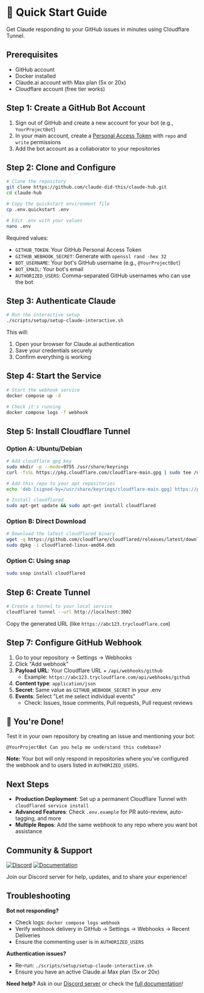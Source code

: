 # 🚀 Quick Start Guide

Get Claude responding to your GitHub issues in minutes using Cloudflare Tunnel.

## Prerequisites
- GitHub account
- Docker installed
- Claude.ai account with Max plan (5x or 20x)
- Cloudflare account (free tier works)

## Step 1: Create a GitHub Bot Account

1. Sign out of GitHub and create a new account for your bot (e.g., `YourProjectBot`)
2. In your main account, create a [Personal Access Token](https://github.com/settings/tokens) with `repo` and `write` permissions
3. Add the bot account as a collaborator to your repositories

## Step 2: Clone and Configure

```bash
# Clone the repository
git clone https://github.com/claude-did-this/claude-hub.git
cd claude-hub

# Copy the quickstart environment file
cp .env.quickstart .env

# Edit .env with your values
nano .env
```

Required values:
- `GITHUB_TOKEN`: Your GitHub Personal Access Token
- `GITHUB_WEBHOOK_SECRET`: Generate with `openssl rand -hex 32`
- `BOT_USERNAME`: Your bot's GitHub username (e.g., `@YourProjectBot`)
- `BOT_EMAIL`: Your bot's email
- `AUTHORIZED_USERS`: Comma-separated GitHub usernames who can use the bot

## Step 3: Authenticate Claude

```bash
# Run the interactive setup
./scripts/setup/setup-claude-interactive.sh
```

This will:
1. Open your browser for Claude.ai authentication
2. Save your credentials securely
3. Confirm everything is working

## Step 4: Start the Service

```bash
# Start the webhook service
docker compose up -d

# Check it's running
docker compose logs -f webhook
```

## Step 5: Install Cloudflare Tunnel

### Option A: Ubuntu/Debian
```bash
# Add cloudflare gpg key
sudo mkdir -p --mode=0755 /usr/share/keyrings
curl -fsSL https://pkg.cloudflare.com/cloudflare-main.gpg | sudo tee /usr/share/keyrings/cloudflare-main.gpg >/dev/null

# Add this repo to your apt repositories
echo 'deb [signed-by=/usr/share/keyrings/cloudflare-main.gpg] https://pkg.cloudflare.com/cloudflared focal main' | sudo tee /etc/apt/sources.list.d/cloudflared.list

# Install cloudflared
sudo apt-get update && sudo apt-get install cloudflared
```

### Option B: Direct Download
```bash
# Download the latest cloudflared binary
wget -q https://github.com/cloudflare/cloudflared/releases/latest/download/cloudflared-linux-amd64.deb
sudo dpkg -i cloudflared-linux-amd64.deb
```

### Option C: Using snap
```bash
sudo snap install cloudflared
```

## Step 6: Create Tunnel

```bash
# Create a tunnel to your local service
cloudflared tunnel --url http://localhost:3002
```

Copy the generated URL (like `https://abc123.trycloudflare.com`)

## Step 7: Configure GitHub Webhook

1. Go to your repository → Settings → Webhooks
2. Click "Add webhook"
3. **Payload URL**: Your Cloudflare URL + `/api/webhooks/github`
   - Example: `https://abc123.trycloudflare.com/api/webhooks/github`
4. **Content type**: `application/json`
5. **Secret**: Same value as `GITHUB_WEBHOOK_SECRET` in your .env
6. **Events**: Select "Let me select individual events"
   - Check: Issues, Issue comments, Pull requests, Pull request reviews

## 🎉 You're Done!

Test it in your own repository by creating an issue and mentioning your bot:

```
@YourProjectBot Can you help me understand this codebase?
```

**Note:** Your bot will only respond in repositories where you've configured the webhook and to users listed in `AUTHORIZED_USERS`.

## Next Steps

- **Production Deployment**: Set up a permanent Cloudflare Tunnel with `cloudflared service install`
- **Advanced Features**: Check `.env.example` for PR auto-review, auto-tagging, and more
- **Multiple Repos**: Add the same webhook to any repo where you want bot assistance

## Community & Support

[![Discord](https://img.shields.io/discord/1377708770209304676?color=7289da&label=Discord&logo=discord&logoColor=white)](https://discord.gg/yb7hwQjTFg)
[![Documentation](https://img.shields.io/badge/docs-claude--did--this.com-blue?logo=readthedocs&logoColor=white)](https://claude-did-this.com/claude-hub/overview)

Join our Discord server for help, updates, and to share your experience!

## Troubleshooting

**Bot not responding?**
- Check logs: `docker compose logs webhook`
- Verify webhook delivery in GitHub → Settings → Webhooks → Recent Deliveries
- Ensure the commenting user is in `AUTHORIZED_USERS`

**Authentication issues?**
- Re-run: `./scripts/setup/setup-claude-interactive.sh`
- Ensure you have an active Claude.ai Max plan (5x or 20x)

**Need help?** Ask in our [Discord server](https://discord.gg/yb7hwQjTFg) or check the [full documentation](https://claude-did-this.com/claude-hub/overview)!